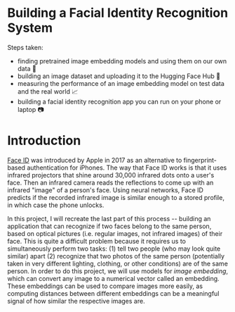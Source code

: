 # Building a Facial Identity Recognition System

Steps taken:

* finding pretrained image embedding models and using them on our own data 👾
* building an image dataset and uploading it to the Hugging Face Hub 📖
* measuring the performance of an image embedding model on test data and the real world 📈
* building a facial identity recognition app you can run on your phone or laptop 📷



# Introduction

[Face ID](https://en.wikipedia.org/wiki/Face_ID) was introduced by Apple in 2017 as an alternative to fingerprint-based authentication for iPhones. The way that Face ID works is that it uses infrared projectors that shine around 30,000 infrared dots onto a user's face. Then an infrared camera reads the reflections to come up with an infrared "image" of a person's face. Using neural networks, Face ID predicts if the recorded infrared image is similar enough to a stored profile, in which case the phone unlocks.

In this project, I will recreate the last part of this process -- building an application that can recognize if two faces belong to the same person, based on optical pictures (i.e. regular images, not infrared images) of their face. This is quite a difficult problem because it requires us to simultaneously perform two tasks: (1) tell two people (who may look quite similar) apart (2) recognize that two photos of the same person (potentially taken in very different lighting, clothing, or other conditions) are of the same person. In order to do this project, we will use models for *image embedding*, which can convert any image to a numerical vector called an embedding. These embeddings can be used to compare images more easily, as computing distances between different embeddings can be a meaningful signal of how similar the respective images are.


